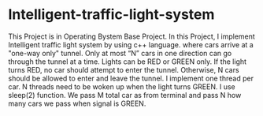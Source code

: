 # Intelligent-traffic-light-system
This Project is in Operating Bystem Base Project. In this Project, I implement Intelligent traffic light system by using c++ language. where cars arrive at a "one-way only" tunnel. Only at most “N” cars in one direction can go through the tunnel at a time. Lights can be RED or GREEN only. If the light turns RED, no car should attempt to enter the tunnel. Otherwise, N cars should be allowed to enter and leave the tunnel. I implement one thread per car. N threads need to be woken up when the light turns GREEN. I use sleep(2) function. We pass M total car as from terminal and pass N how many cars we pass when signal is GREEN. 
